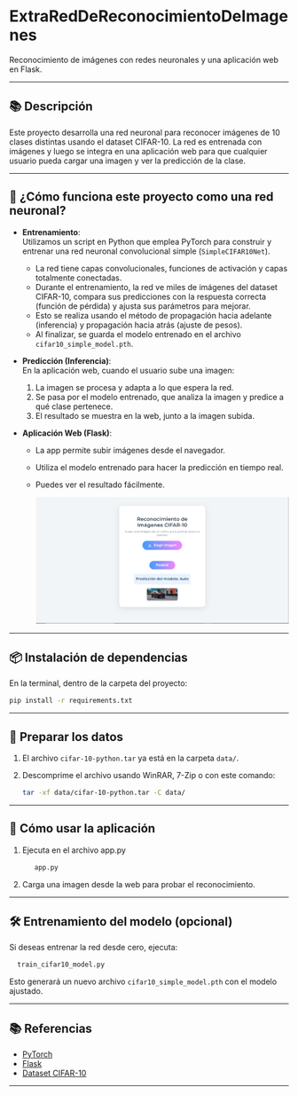 # ExtraRedDeReconocimientoDeImagenes

Reconocimiento de imágenes con redes neuronales y una aplicación web en Flask.

---

## 📚 Descripción

Este proyecto desarrolla una red neuronal para reconocer imágenes de 10 clases distintas usando el dataset CIFAR-10. La red es entrenada con imágenes y luego se integra en una aplicación web para que cualquier usuario pueda cargar una imagen y ver la predicción de la clase.

---

## 🤖 ¿Cómo funciona este proyecto como una red neuronal?

- **Entrenamiento**:  
  Utilizamos un script en Python que emplea PyTorch para construir y entrenar una red neuronal convolucional simple (`SimpleCIFAR10Net`).  
  - La red tiene capas convolucionales, funciones de activación y capas totalmente conectadas.
  - Durante el entrenamiento, la red ve miles de imágenes del dataset CIFAR-10, compara sus predicciones con la respuesta correcta (función de pérdida) y ajusta sus parámetros para mejorar.
  - Esto se realiza usando el método de propagación hacia adelante (inferencia) y propagación hacia atrás (ajuste de pesos).
  - Al finalizar, se guarda el modelo entrenado en el archivo `cifar10_simple_model.pth`.

- **Predicción (Inferencia)**:  
  En la aplicación web, cuando el usuario sube una imagen:
  1. La imagen se procesa y adapta a lo que espera la red.
  2. Se pasa por el modelo entrenado, que analiza la imagen y predice a qué clase pertenece.
  3. El resultado se muestra en la web, junto a la imagen subida.

- **Aplicación Web (Flask)**:  
  - La app permite subir imágenes desde el navegador.
  - Utiliza el modelo entrenado para hacer la predicción en tiempo real.
  - Puedes ver el resultado fácilmente.  

    ![Ejemplo visual](image.png)

---

## 📦 Instalación de dependencias

En la terminal, dentro de la carpeta del proyecto:

```sh
pip install -r requirements.txt
```

---

## 📂 Preparar los datos

1. El archivo `cifar-10-python.tar` ya está en la carpeta `data/`.
2. Descomprime el archivo usando WinRAR, 7-Zip o con este comando:

    ```sh
    tar -xf data/cifar-10-python.tar -C data/
    ```

---

## 🚀 Cómo usar la aplicación

1. Ejecuta en el archivo app.py
   ```sh
      app.py
   ```

3. Carga una imagen desde la web para probar el reconocimiento.

---

## 🛠️ Entrenamiento del modelo (opcional)

Si deseas entrenar la red desde cero, ejecuta:

```sh
  train_cifar10_model.py
```

Esto generará un nuevo archivo `cifar10_simple_model.pth` con el modelo ajustado.

---

## 📚 Referencias

- [PyTorch](https://pytorch.org/)
- [Flask](https://flask.palletsprojects.com/)
- [Dataset CIFAR-10](https://www.cs.toronto.edu/~kriz/cifar.html)

---

